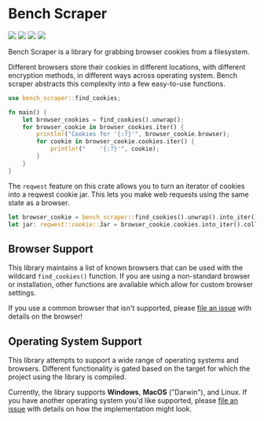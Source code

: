 # Bench Scraper

<a href="https://github.com/goakley/bench_scraper/actions?query=branch%3Amain"><img src="https://img.shields.io/github/workflow/status/goakley/bench_scraper/CI/main" /></a>
<a href="https://crates.io/crates/bench_scraper"><img src="https://img.shields.io/crates/v/bench_scraper" /></a>
<a href="https://docs.rs/bench_scraper/"><img src="https://img.shields.io/docsrs/bench_scraper" /></a>
<img src="https://img.shields.io/crates/l/bench_scraper" />

Bench Scraper is a library for grabbing browser cookies from a filesystem.

Different browsers store their cookies in different locations, with different encryption methods, in different ways across operating system.
Bench scraper abstracts this complexity into a few easy-to-use functions.

```rust
use bench_scraper::find_cookies;

fn main() {
    let browser_cookies = find_cookies().unwrap();
    for browser_cookie in browser_cookies.iter() {
        println!("Cookies for '{:?}'", browser_cookie.browser);
        for cookie in browser_cookie.cookies.iter() {
            println!("    '{:?}'", cookie);
        }
    }
}
```

The `reqwest` feature on this crate allows you to turn an iterator of cookies into a reqwest cookie jar.
This lets you make web requests using the same state as a browser.

```rust
let browser_cookie = bench_scraper::find_cookies().unwrap().into_iter().next().unwrap();
let jar: reqwest::cookie::Jar = browser_cookie.cookies.into_iter().collect();
```

## Browser Support

This library maintains a list of known browsers that can be used with the wildcard `find_cookies()` function.
If you are using a non-standard browser or installation, other functions are available which allow for custom browser settings.

If you use a common browser that isn't supported, please [file an issue](https://github.com/goakley/bench_scraper/issues) with details on the browser!

## Operating System Support

This library attempts to support a wide range of operating systems and browsers.
Different functionality is gated based on the target for which the project using the library is compiled.

Currently, the library supports **Windows**, **MacOS** ("Darwin"), and Linux.
If you have another operating system you'd like supported, please [file an issue](https://github.com/goakley/bench_scraper/issues) with details on how the implementation might look.
